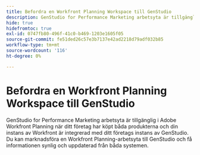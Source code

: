 ```yaml
---
title: Befordra en Workfront Planning Workspace till GenStudio
description: GenStudio for Performance Marketing arbetsyta är tillgänglig i Adobe Workfront Planning när ditt företag har köpt båda produkterna och din instans av Workfront är integrerad med ditt företags instans av GenStudio. Du kan marknadsföra en Workfront Planning-arbetsyta till GenStudio och få informationen synlig och uppdaterad från båda systemen.
hide: true
hidefromtoc: true
exl-id: 0747fb80-496f-41c0-b469-1203e1605f05
source-git-commit: fe51ded26c57e3b7137e42ad2218d79adf032b85
workflow-type: tm+mt
source-wordcount: '116'
ht-degree: 0%

---
```


# Befordra en Workfront Planning Workspace till GenStudio

<!--Better metadata, at publishing:
---
title: Promote a Workfront Planning workspace to GenStudio
description: The GenStudio for Performance Marketing workspace is available in Adobe Workfront Planning when your company has purchased both products and your instance of Workfront is integrated with your company's instance of GenStudio. You can promote a Workfront Planning workspace to GenStudio and have its information visible and updated from both systems.
role: User, Admin
author: Alina
recommendations: noDisplay, noCatalog
---
-->

GenStudio for Performance Marketing arbetsyta är tillgänglig i Adobe Workfront Planning när ditt företag har köpt båda produkterna och din instans av Workfront är integrerad med ditt företags instans av GenStudio. Du kan marknadsföra en Workfront Planning-arbetsyta till GenStudio och få informationen synlig och uppdaterad från båda systemen.
